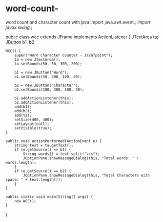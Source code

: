 # word-count-
word count and character count with java
import java.awt.event.*;
import javax.swing.*;

public class wcc extends JFrame implements ActionListener {
    JTextArea ta;
    JButton b1, b2;

    WCC() {
        super("Word Character Counter - JavaTpoint");
        ta = new JTextArea();
        ta.setBounds(50, 50, 300, 200);

        b1 = new JButton("Word");
        b1.setBounds(50, 300, 100, 30);

        b2 = new JButton("Character");
        b2.setBounds(180, 300, 100, 30);

        b1.addActionListener(this);
        b2.addActionListener(this);
        add(b1);
        add(b2);
        add(ta);
        setSize(400, 400);
        setLayout(null);
        setVisible(true);
    }

    public void actionPerformed(ActionEvent e) {
        String text = ta.getText();
        if (e.getSource() == b1) {
            String words[] = text.split("\\s");
            JOptionPane.showMessageDialog(this, "Total words: " + words.length);
        }
        if (e.getSource() == b2) {
            JOptionPane.showMessageDialog(this, "Total Characters with space: " + text.length());
        }
    }

    public static void main(String[] args) {
        new WCC();
    }
}
